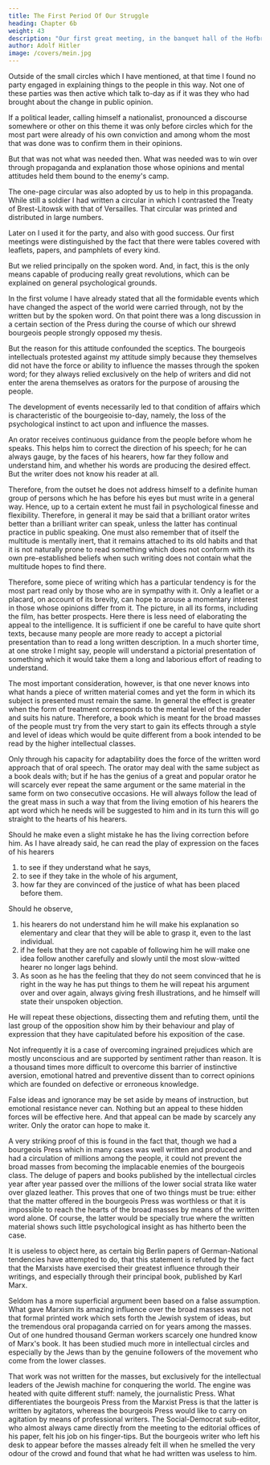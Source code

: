 ```yaml
---
title: The First Period Of Our Struggle
heading: Chapter 6b
weight: 43
description: "Our first great meeting, in the banquet hall of the Hofbräuhaus on February 24th, 1920"
author: Adolf Hitler
image: /covers/mein.jpg
---
```



Outside of the small circles which I have mentioned, at that time I found no party engaged in explaining things to the people in this way. Not one of these parties was then active which talk to-day as if it was they who had brought about the change in public opinion.

If a political leader, calling himself a nationalist, pronounced a discourse somewhere or other on this theme it was only before circles which for the most part were already of his own conviction and among whom the most that was done was to confirm them in their opinions. 

But that was not what was needed then. What was needed was to win over through propaganda and explanation those whose opinions and mental attitudes held them bound to the enemy's camp.

The one-page circular was also adopted by us to help in this propaganda. While still a soldier I had written a circular in which I contrasted the Treaty of Brest-Litowsk with that of Versailles. That circular was printed and distributed in large numbers. 

Later on I used it for the party, and also with good success. Our first meetings were distinguished by the fact that there were tables covered with leaflets, papers, and pamphlets of every kind. 

But we relied principally on the spoken word. And, in fact, this is the only means capable of producing really great revolutions, which can be explained on general psychological grounds.

In the first volume I have already stated that all the formidable events which have changed the aspect of the world were carried through, not by the written but by the spoken word. On that point there was a long discussion in a certain section of the Press during the course of which our shrewd bourgeois people strongly opposed my thesis. 

But the reason for this attitude confounded the sceptics. The bourgeois intellectuals protested against my attitude simply because they themselves did not have the force or ability to influence the masses through the spoken word; for they always relied exclusively on the help of writers and did not enter the arena themselves as orators for the purpose of arousing the people.

The development of events necessarily led to that condition of affairs which is characteristic of the bourgeoisie to-day, namely, the loss of the psychological instinct to act upon and influence the masses. 

An orator receives continuous guidance from the people before whom he speaks. This
helps him to correct the direction of his speech; for he can always gauge, by the faces of
his hearers, how far they follow and understand him, and whether his words are
producing the desired effect. But the writer does not know his reader at all. 

Therefore, from the outset he does not address himself to a definite human group of persons which
he has before his eyes but must write in a general way. Hence, up to a certain extent he
must fail in psychological finesse and flexibility. Therefore, in general it may be said
that a brilliant orator writes better than a brilliant writer can speak, unless the latter has
continual practice in public speaking. One must also remember that of itself the
multitude is mentally inert, that it remains attached to its old habits and that it is not
naturally prone to read something which does not conform with its own pre-established
beliefs when such writing does not contain what the multitude hopes to find there.

Therefore, some piece of writing which has a particular tendency is for the most part
read only by those who are in sympathy with it. Only a leaflet or a placard, on account
of its brevity, can hope to arouse a momentary interest in those whose opinions differ
from it. The picture, in all its forms, including the film, has better prospects. Here there
is less need of elaborating the appeal to the intelligence. It is sufficient if one be careful
to have quite short texts, because many people are more ready to accept a pictorial
presentation than to read a long written description. In a much shorter time, at one
stroke I might say, people will understand a pictorial presentation of something which
it would take them a long and laborious effort of reading to understand.

The most important consideration, however, is that one never knows into what hands a
piece of written material comes and yet the form in which its subject is presented must
remain the same. In general the effect is greater when the form of treatment
corresponds to the mental level of the reader and suits his nature. Therefore, a book
which is meant for the broad masses of the people must try from the very start to gain
its effects through a style and level of ideas which would be quite different from a book
intended to be read by the higher intellectual classes.

Only through his capacity for adaptability does the force of the written word approach
that of oral speech. The orator may deal with the same subject as a book deals with; but
if he has the genius of a great and popular orator he will scarcely ever repeat the same
argument or the same material in the same form on two consecutive occasions. He will
always follow the lead of the great mass in such a way that from the living emotion of
his hearers the apt word which he needs will be suggested to him and in its turn this
will go straight to the hearts of his hearers. 

Should he make even a slight mistake he has the living correction before him. As I have already said, he can read the play of expression on the faces of his hearers

1.  to see if they understand what he says,
2. to see if they take in the whole of his argument,
3. how far they are convinced of the justice of what has been placed before them. 

Should he observe, 

1. his hearers do not understand him he will make his explanation so elementary 
and clear that they will be able to grasp it, even to the last individual. 
2. if he feels that they are not capable of following him he will make one idea follow another
carefully and slowly until the most slow-witted hearer no longer lags behind.
3. As soon as he has the feeling that they do not seem convinced that he is right in the way he has put things to them he will repeat his argument over and over again, always giving fresh illustrations, and he himself will state their unspoken objection. 

He will repeat these objections, dissecting them and refuting them, until the last group of the
opposition show him by their behaviour and play of expression that they have
capitulated before his exposition of the case.

Not infrequently it is a case of overcoming ingrained prejudices which are mostly
unconscious and are supported by sentiment rather than reason. It is a thousand times
more difficult to overcome this barrier of instinctive aversion, emotional hatred and
preventive dissent than to correct opinions which are founded on defective or
erroneous knowledge.

False ideas and ignorance may be set aside by means of
instruction, but emotional resistance never can. Nothing but an appeal to these hidden
forces will be effective here. And that appeal can be made by scarcely any writer. Only
the orator can hope to make it.

A very striking proof of this is found in the fact that, though we had a bourgeois Press
which in many cases was well written and produced and had a circulation of millions
among the people, it could not prevent the broad masses from becoming the implacable
enemies of the bourgeois class. The deluge of papers and books published by the
intellectual circles year after year passed over the millions of the lower social strata like
water over glazed leather. This proves that one of two things must be true: either that
the matter offered in the bourgeois Press was worthless or that it is impossible to reach
the hearts of the broad masses by means of the written word alone. Of course, the latter
would be specially true where the written material shows such little psychological
insight as has hitherto been the case.

It is useless to object here, as certain big Berlin papers of German-National tendencies
have attempted to do, that this statement is refuted by the fact that the Marxists have
exercised their greatest influence through their writings, and especially through their
principal book, published by Karl Marx. 

Seldom has a more superficial argument been
based on a false assumption. What gave Marxism its amazing influence over the broad
masses was not that formal printed work which sets forth the Jewish system of ideas,
but the tremendous oral propaganda carried on for years among the masses. Out of one
hundred thousand German workers scarcely one hundred know of Marx's book. It has
been studied much more in intellectual circles and especially by the Jews than by the
genuine followers of the movement who come from the lower classes. 

That work was not written for the masses, but exclusively for the intellectual leaders of the Jewish
machine for conquering the world. The engine was heated with quite different stuff:
namely, the journalistic Press. What differentiates the bourgeois Press from the Marxist 
Press is that the latter is written by agitators, whereas the bourgeois Press would like to
carry on agitation by means of professional writers. The Social-Democrat sub-editor,
who almost always came directly from the meeting to the editorial offices of his paper,
felt his job on his finger-tips. But the bourgeois writer who left his desk to appear before
the masses already felt ill when he smelled the very odour of the crowd and found that
what he had written was useless to him.


